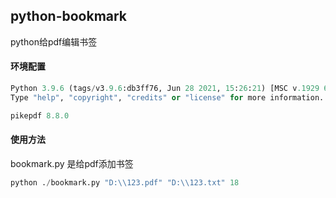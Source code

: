 ## python-bookmark
python给pdf编辑书签

#### 环境配置
```python
Python 3.9.6 (tags/v3.9.6:db3ff76, Jun 28 2021, 15:26:21) [MSC v.1929 64 bit (AMD64)] on win32
Type "help", "copyright", "credits" or "license" for more information.

pikepdf 8.8.0
```

#### 使用方法
bookmark.py 是给pdf添加书签
```python
python ./bookmark.py "D:\\123.pdf" "D:\\123.txt" 18
```


